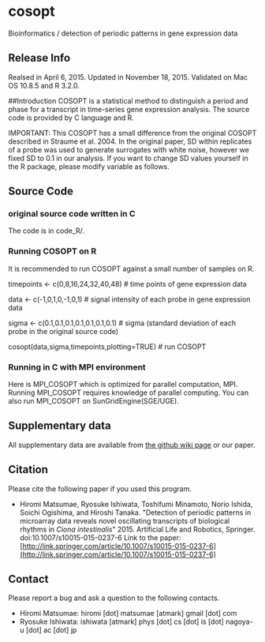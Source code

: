 # cosopt
Bioinformatics / detection of periodic patterns in gene expression data


## Release Info
Realsed in April 6, 2015.
Updated in November 18, 2015. Validated on Mac OS 10.8.5 and R 3.2.0. 

##Introduction
COSOPT is a statistical method to distinguish a period and phase for a transcript in time-series gene expression analysis.  The source code is provided by C language and R. 

IMPORTANT: This COSOPT has a small difference from the original COSOPT described in Straume et al. 2004. In the original paper, SD within replicates of a probe was used to generate surrogates with white noise,  however we fixed SD to 0.1 in our analysis. If you want to change SD values yourself in the R package, please modify <sigma> variable as follows.


## Source Code

### original source code written in C
The code is in code_R/.

### Running COSOPT on R
It is recommended to run COSOPT against a small number of samples on R.

timepoints <- c(0,8,16,24,32,40,48)     # time points of gene expression data

data <- c(-1,0,1,0,-1,0,1)  # signal intensity of each probe in gene expression data

sigma <- c(0.1,0.1,0.1,0.1,0.1,0.1,0.1)  # sigma (standard deviation of each probe in the original source code) 

cosopt(data,sigma,timepoints,plotting=TRUE) # run COSOPT

### Running in C with MPI environment
Here is MPI_COSOPT which is optimized for parallel computation, MPI. Running MPI_COSOPT requires knowledge of parallel computing. You can also run MPI_COSOPT on SunGridEngine(SGE/UGE). 

## Supplementary data
All supplementary data are available from [the github wiki page](https://github.com/mhiromi/cosopt/wiki/Supplementary-data) or our paper. 


## Citation 
Please cite the following paper if you used this program.

* Hiromi Matsumae, Ryosuke Ishiwata, Toshifumi Minamoto, Norio Ishida, Soichi Ogishima, and Hiroshi Tanaka. "Detection of periodic patterns in microarray data reveals novel oscillating transcripts of biological rhythms in <I>Ciona intestinalis</I>" 2015. Artificial Life and Robotics, Springer. doi:10.​1007/​s10015-015-0237-6
Link to the paper: [http://link.springer.com/article/10.1007/s10015-015-0237-6](http://link.springer.com/article/10.1007/s10015-015-0237-6)

## Contact 
Please report a bug and ask a question to the following contacts. 

* Hiromi Matsumae: hiromi [dot] matsumae [atmark] gmail [dot] com
* Ryosuke Ishiwata: ishiwata [atmark] phys [dot] cs [dot] is [dot] nagoya-u [dot] ac [dot] jp

